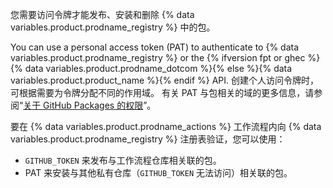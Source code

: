 您需要访问令牌才能发布、安装和删除 {% data variables.product.prodname_registry %} 中的包。

You can use a personal access token (PAT) to authenticate to {% data variables.product.prodname_registry %} or the {% ifversion fpt or ghec %}{% data variables.product.prodname_dotcom %}{% else %}{% data variables.product.product_name %}{% endif %} API. 创建个人访问令牌时，可根据需要为令牌分配不同的作用域。 有关 PAT 与包相关的域的更多信息，请参阅“[关于 GitHub Packages 的权限](/packages/learn-github-packages/about-permissions-for-github-packages#about-scopes-and-permissions-for-package-registries)”。

要在 {% data variables.product.prodname_actions %} 工作流程内向 {% data variables.product.prodname_registry %} 注册表验证，您可以使用：
- `GITHUB_TOKEN` 来发布与工作流程仓库相关联的包。
- PAT 来安装与其他私有仓库（`GITHUB_TOKEN` 无法访问）相关联的包。
